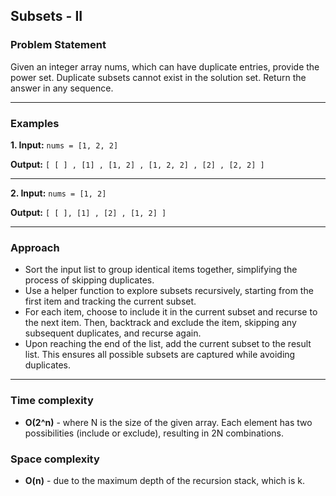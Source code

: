 ## Subsets - II

### Problem Statement
Given an integer array nums, which can have duplicate entries, provide the power set. Duplicate subsets cannot exist in the solution set. Return the answer in any sequence.

---

### Examples
**1. Input:** 
 `nums = [1, 2, 2]`

**Output:** 
`[ [ ] , [1] , [1, 2] , [1, 2, 2] , [2] , [2, 2] ]`
 
---

**2. Input:** 
 `nums = [1, 2]`

**Output:** 
`[ [ ], [1] , [2] , [1, 2] ]`

---

### Approach
- Sort the input list to group identical items together, simplifying the process of skipping duplicates.
- Use a helper function to explore subsets recursively, starting from the first item and tracking the current subset.
 - For each item, choose to include it in the current subset and recurse to the next item. Then, backtrack and exclude the item, skipping any subsequent duplicates, and recurse again.
- Upon reaching the end of the list, add the current subset to the result list. This ensures all possible subsets are captured while avoiding duplicates.
---

### Time complexity
 - **O(2^n)** - where N is the size of the given array.
Each element has two possibilities (include or exclude), resulting in 2N combinations.

### Space complexity
 - **O(n)** - due to the maximum depth of the recursion stack, which is k.